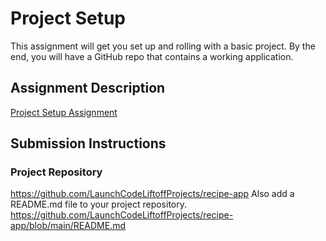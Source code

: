# Project Setup
This assignment will get you set up and rolling with a basic project. By the end, you will have a GitHub repo that contains a working application.

## Assignment Description
[Project Setup Assignment](https://education.launchcode.org/liftoff/modules/assignments/project-setup)

## Submission Instructions

### Project Repository
https://github.com/LaunchCodeLiftoffProjects/recipe-app Also add a README.md file to your project repository. https://github.com/LaunchCodeLiftoffProjects/recipe-app/blob/main/README.md
